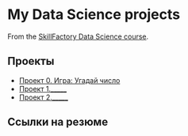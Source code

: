 # My Data Science projects

From the [SkillFactory Data Science course](https://skillfactory.ru/data-scientist).

## Проекты 

* [Проект 0. Игра: Угадай число](https://github.com/JoWiry/test_number/tree/main/project_0)
* [Проект 1._____](____)
* [Проект 2._____](____)

## Ссылки на резюме
